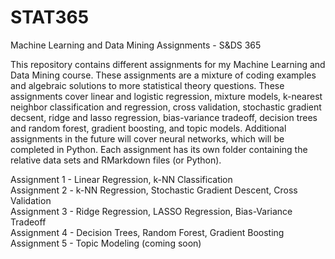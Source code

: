 # STAT365
Machine Learning and Data Mining Assignments -  S&amp;DS 365

This repository contains different assignments for my Machine Learning and Data Mining course. These assignments are a mixture of coding examples and algebraic solutions to more statistical theory questions. These assignments cover linear and logistic regression, mixture models, k-nearest neighbor classification and regression, cross validation, stochastic gradient decsent, ridge and lasso regression, bias-variance tradeoff, decision trees and random forest, gradient boosting, and topic models. Additional assignments in the future will cover neural networks, which will be completed in Python. Each assignment has its own folder containing the relative data sets and RMarkdown files (or Python).

Assignment 1 - Linear Regression, k-NN Classification <br/>
Assignment 2 - k-NN Regression, Stochastic Gradient Descent, Cross Validation <br/>
Assignment 3 - Ridge Regression, LASSO Regression, Bias-Variance Tradeoff <br/>
Assignment 4 - Decision Trees, Random Forest, Gradient Boosting <br/>
Assignment 5 - Topic Modeling (coming soon)
